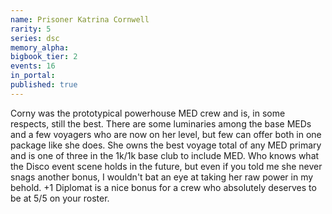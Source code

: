 ```yaml
---
name: Prisoner Katrina Cornwell
rarity: 5
series: dsc
memory_alpha:
bigbook_tier: 2
events: 16
in_portal:
published: true
---
```


Corny was the prototypical powerhouse MED crew and is, in some respects, still the best. There are some luminaries among the base MEDs and a few voyagers who are now on her level, but few can offer both in one package like she does. She owns the best voyage total of any MED primary and is one of three in the 1k/1k base club to include MED. Who knows what the Disco event scene holds in the future, but even if you told me she never snags another bonus, I wouldn't bat an eye at taking her raw power in my behold. +1 Diplomat is a nice bonus for a crew who absolutely deserves to be at 5/5 on your roster.
